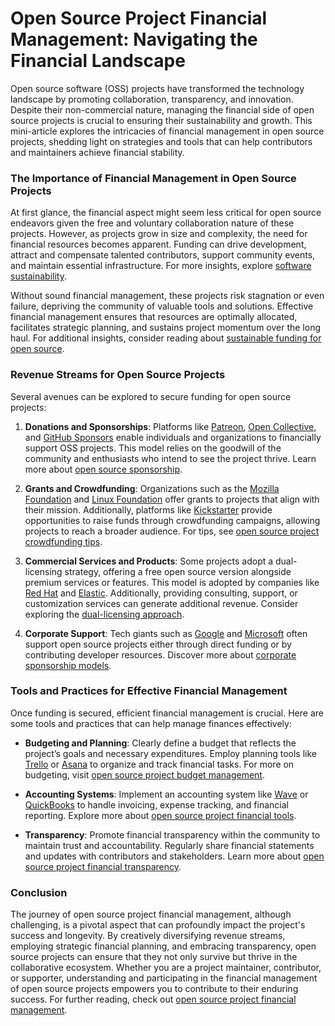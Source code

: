 # Open Source Project Financial Management: Navigating the Financial Landscape

Open source software (OSS) projects have transformed the technology landscape by promoting collaboration, transparency, and innovation. Despite their non-commercial nature, managing the financial side of open source projects is crucial to ensuring their sustainability and growth. This mini-article explores the intricacies of financial management in open source projects, shedding light on strategies and tools that can help contributors and maintainers achieve financial stability.

### The Importance of Financial Management in Open Source Projects

At first glance, the financial aspect might seem less critical for open source endeavors given the free and voluntary collaboration nature of these projects. However, as projects grow in size and complexity, the need for financial resources becomes apparent. Funding can drive development, attract and compensate talented contributors, support community events, and maintain essential infrastructure. For more insights, explore [software sustainability](https://www.license-token.com/wiki/software-sustainability).

Without sound financial management, these projects risk stagnation or even failure, depriving the community of valuable tools and solutions. Effective financial management ensures that resources are optimally allocated, facilitates strategic planning, and sustains project momentum over the long haul. For additional insights, consider reading about [sustainable funding for open source](https://www.license-token.com/wiki/sustainable-funding-for-open-source).

### Revenue Streams for Open Source Projects

Several avenues can be explored to secure funding for open source projects:

1. **Donations and Sponsorships**: Platforms like [Patreon](https://www.patreon.com/), [Open Collective](https://opencollective.com/), and [GitHub Sponsors](https://github.com/sponsors) enable individuals and organizations to financially support OSS projects. This model relies on the goodwill of the community and enthusiasts who intend to see the project thrive. Learn more about [open source sponsorship](https://www.license-token.com/wiki/open-source-sponsorship).

2. **Grants and Crowdfunding**: Organizations such as the [Mozilla Foundation](https://www.mozilla.org/en-US/foundation/) and [Linux Foundation](https://www.linuxfoundation.org/) offer grants to projects that align with their mission. Additionally, platforms like [Kickstarter](https://www.kickstarter.com/) provide opportunities to raise funds through crowdfunding campaigns, allowing projects to reach a broader audience. For tips, see [open source project crowdfunding tips](https://www.license-token.com/wiki/open-source-project-crowdfunding-tips).

3. **Commercial Services and Products**: Some projects adopt a dual-licensing strategy, offering a free open source version alongside premium services or features. This model is adopted by companies like [Red Hat](https://www.redhat.com/) and [Elastic](https://www.elastic.co/). Additionally, providing consulting, support, or customization services can generate additional revenue. Consider exploring the [dual-licensing approach](https://www.license-token.com/wiki/dual-licensing-approach).

4. **Corporate Support**: Tech giants such as [Google](https://opensource.google/) and [Microsoft](https://opensource.microsoft.com/) often support open source projects either through direct funding or by contributing developer resources. Discover more about [corporate sponsorship models](https://www.license-token.com/wiki/corporate-sponsorship-models).

### Tools and Practices for Effective Financial Management

Once funding is secured, efficient financial management is crucial. Here are some tools and practices that can help manage finances effectively:

- **Budgeting and Planning**: Clearly define a budget that reflects the project’s goals and necessary expenditures. Employ planning tools like [Trello](https://trello.com/) or [Asana](https://asana.com/) to organize and track financial tasks. For more on budgeting, visit [open source project budget management](https://www.license-token.com/wiki/open-source-project-budget-management).

- **Accounting Systems**: Implement an accounting system like [Wave](https://www.waveapps.com/) or [QuickBooks](https://quickbooks.intuit.com/) to handle invoicing, expense tracking, and financial reporting. Explore more about [open source project financial tools](https://www.license-token.com/wiki/open-source-project-financial-tools).

- **Transparency**: Promote financial transparency within the community to maintain trust and accountability. Regularly share financial statements and updates with contributors and stakeholders. Learn more about [open source project financial transparency](https://www.license-token.com/wiki/open-source-project-financial-transparency).

### Conclusion

The journey of open source project financial management, although challenging, is a pivotal aspect that can profoundly impact the project's success and longevity. By creatively diversifying revenue streams, employing strategic financial planning, and embracing transparency, open source projects can ensure that they not only survive but thrive in the collaborative ecosystem. Whether you are a project maintainer, contributor, or supporter, understanding and participating in the financial management of open source projects empowers you to contribute to their enduring success. For further reading, check out [open source project financial management](https://www.license-token.com/wiki/open-source-project-financial-management).